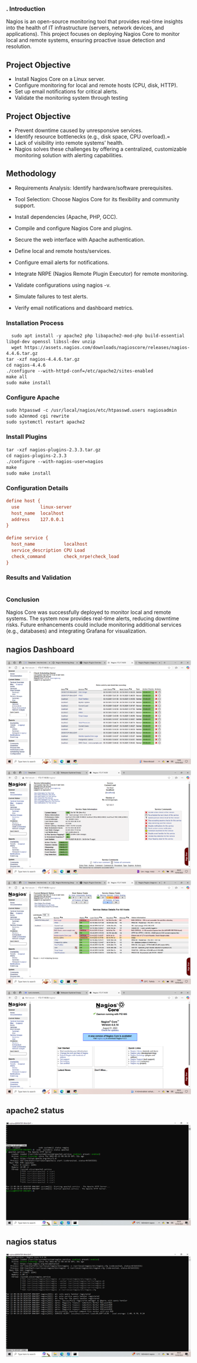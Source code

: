 ### . Introduction
Nagios is an open-source monitoring tool that provides real-time insights into the health of IT infrastructure
(servers, network devices, and applications). This project focuses on deploying Nagios Core to monitor local and remote systems,
ensuring proactive issue detection and resolution.

## Project Objective
- Install Nagios Core on a Linux server.
- Configure monitoring for local and remote hosts (CPU, disk, HTTP).
- Set up email notifications for critical alerts.
- Validate the monitoring system through testing

## Project Objective
- Prevent downtime caused by unresponsive services.
- Identify resource bottlenecks (e.g., disk space, CPU overload).=
- Lack of visibility into remote systems’ health.
- Nagios solves these challenges by offering a centralized, customizable monitoring solution with alerting capabilities.

## Methodology
- Requirements Analysis: Identify hardware/software prerequisites.
- Tool Selection: Choose Nagios Core for its flexibility and community support.
- Install dependencies (Apache, PHP, GCC).
- Compile and configure Nagios Core and plugins.
- Secure the web interface with Apache authentication.

- Define local and remote hosts/services.
- Configure email alerts for notifications.
- Integrate NRPE (Nagios Remote Plugin Executor) for remote monitoring.
- Validate configurations using nagios -v.
- Simulate failures to test alerts.
- Verify email notifications and dashboard metrics.

### Installation Process
  ``` sudo apt update && sudo apt upgrade -y
    sudo apt install -y apache2 php libapache2-mod-php build-essential libgd-dev openssl libssl-dev unzip
    wget https://assets.nagios.com/downloads/nagioscore/releases/nagios-4.4.6.tar.gz  
  tar -xzf nagios-4.4.6.tar.gz  
  cd nagios-4.4.6  
  ./configure --with-httpd-conf=/etc/apache2/sites-enabled  
  make all  
  sudo make install
```
### Configure Apache
```
sudo htpasswd -c /usr/local/nagios/etc/htpasswd.users nagiosadmin
sudo a2enmod cgi rewrite  
sudo systemctl restart apache2
```
### Install Plugins
``` wget https://nagios-plugins.org/download/nagios-plugins-2.3.3.tar.gz  
tar -xzf nagios-plugins-2.3.3.tar.gz  
cd nagios-plugins-2.3.3  
./configure --with-nagios-user=nagios  
make  
sudo make install
```
### Configuration Details
``` /usr/local/nagios/etc/objects/localhost.cfg
define host {  
  use        linux-server  
  host_name  localhost  
  address    127.0.0.1  
}  

define service {  
  host_name           localhost  
  service_description CPU Load  
  check_command       check_nrpe!check_load  
}
```
### Results and Validation
``` sudo systemctl stop apache2  # Trigger HTTP service alert
```
### Conclusion
Nagios Core was successfully deployed to monitor local and remote systems. The system now provides real-time alerts, 
reducing downtime risks. Future enhancements could include monitoring additional services (e.g., databases) and integrating Grafana for visualization.
## nagios Dashboard
![nagio dashboard](https://github.com/rukevweubio/Nagios-Installation-and-Configuration-for-Network-Monitoring/blob/main/Screenshot%20(472).png)

![nagios dashboard](https://github.com/rukevweubio/Nagios-Installation-and-Configuration-for-Network-Monitoring/blob/main/Screenshot%20(466).png)

![nagios dashboard](https://github.com/rukevweubio/Nagios-Installation-and-Configuration-for-Network-Monitoring/blob/main/Screenshot%20(471).png)

![nagios dashboard](https://github.com/rukevweubio/Nagios-Installation-and-Configuration-for-Network-Monitoring/blob/main/Screenshot%20(465).png)
## apache2 status 

![nagios dashboard](https://github.com/rukevweubio/Nagios-Installation-and-Configuration-for-Network-Monitoring/blob/main/Screenshot%20(477).png)
## nagios  status 

![nagios dashboard](https://github.com/rukevweubio/Nagios-Installation-and-Configuration-for-Network-Monitoring/blob/main/Screenshot%20(476).png)

